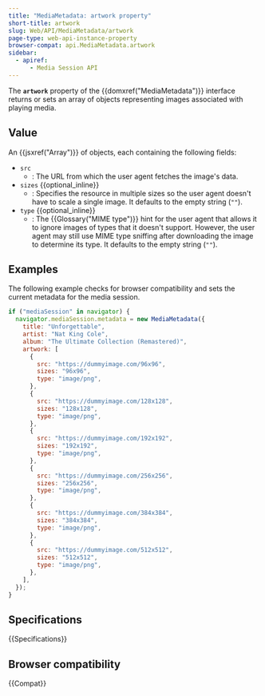 ```yaml
---
title: "MediaMetadata: artwork property"
short-title: artwork
slug: Web/API/MediaMetadata/artwork
page-type: web-api-instance-property
browser-compat: api.MediaMetadata.artwork
sidebar:
  - apiref:
      - Media Session API
---
```


The **`artwork`** property of the
{{domxref("MediaMetadata")}} interface returns or sets an array of
objects representing images associated with playing
media.

## Value

An {{jsxref("Array")}} of objects, each containing the following fields:

- `src`
  - : The URL from which the user agent fetches the image's data.
- `sizes` {{optional_inline}}
  - : Specifies the resource in multiple sizes so the user agent doesn't have to scale a single image. It defaults to the empty string (`""`).
- `type` {{optional_inline}}
  - : The {{Glossary("MIME type")}} hint for the user agent that allows it to ignore images of types that it doesn't support. However, the user agent may still use MIME type sniffing after downloading the image to determine its type. It defaults to the empty string (`""`).

## Examples

The following example checks for browser compatibility and sets the current metadata
for the media session.

```js
if ("mediaSession" in navigator) {
  navigator.mediaSession.metadata = new MediaMetadata({
    title: "Unforgettable",
    artist: "Nat King Cole",
    album: "The Ultimate Collection (Remastered)",
    artwork: [
      {
        src: "https://dummyimage.com/96x96",
        sizes: "96x96",
        type: "image/png",
      },
      {
        src: "https://dummyimage.com/128x128",
        sizes: "128x128",
        type: "image/png",
      },
      {
        src: "https://dummyimage.com/192x192",
        sizes: "192x192",
        type: "image/png",
      },
      {
        src: "https://dummyimage.com/256x256",
        sizes: "256x256",
        type: "image/png",
      },
      {
        src: "https://dummyimage.com/384x384",
        sizes: "384x384",
        type: "image/png",
      },
      {
        src: "https://dummyimage.com/512x512",
        sizes: "512x512",
        type: "image/png",
      },
    ],
  });
}
```

## Specifications

{{Specifications}}

## Browser compatibility

{{Compat}}
